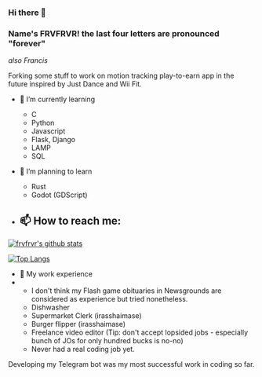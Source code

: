 ### Hi there 👋
### Name's FRVFRVR! the last four letters are pronounced "forever"
*also Francis*

Forking some stuff to work on motion tracking play-to-earn app in the future inspired by Just Dance and Wii Fit.

- 🌱 I’m currently learning 
	- C
	- Python
	- Javascript
	- Flask, Django
	- LAMP
	- SQL

- 🤔 I’m planning to learn
	- Rust
	- Godot (GDScript)

- 📫 How to reach me:
	- 

[![frvfrvr's github stats](https://github-readme-stats.vercel.app/api?username=frvfrvr&count_private=true&show_icons=true&theme=radical&hide_rank=false)](https://github.com/frvfrvr/github-readme-stats)



[![Top Langs](https://github-readme-stats.vercel.app/api/top-langs/?username=frvfrvr)](https://github.com/frvfrvr/github-readme-stats)

- 👯 My work experience
- 	- I don't think my Flash game obituaries in Newsgrounds are considered as experience but tried nonetheless.
	- Dishwasher 
	- Supermarket Clerk (irasshaimase)
	- Burger flipper (irasshaimase)
	- Freelance video editor (Tip: don't accept lopsided jobs - especially bunch of JOs for only hundred bucks is no-no)
	- Never had a real coding job yet.

Developing my Telegram bot was my most successful work in coding so far.

<!--
**frvfrvr/frvfrvr** is a ✨ _special_ ✨ repository because its `README.md` (this file) appears on your GitHub profile.

Here are some ideas to get you started:

- 🔭 I’m currently working on ...
- 🌱 I’m currently learning ...
- 👯 I’m looking to collaborate on ...
- 🤔 I’m looking for help with ...
- 💬 Ask me about ...
- 📫 How to reach me: ...
- 😄 Pronouns: ...
- ⚡ Fun fact: ...
-->
